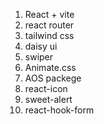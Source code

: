 1. React + vite
2. react router
3. tailwind css
4. daisy ui
5. swiper
6. Animate.css
7. AOS packege
8. react-icon
9. sweet-alert
10. react-hook-form